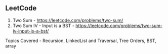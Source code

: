 
## LeetCode
1. Two Sum - https://leetcode.com/problems/two-sum/
2. Two Sum IV - Input is a BST - https://leetcode.com/problems/two-sum-iv-input-is-a-bst/

Topics Covered - Recursion, LinkedList and Traversal, Tree Orders, BST, array


